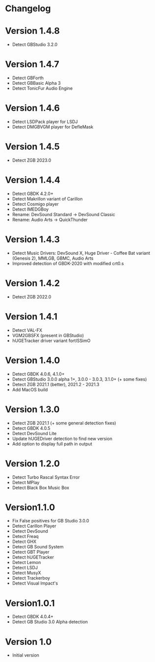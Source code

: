 Changelog
=========

# Version 1.4.8
- Detect GBStudio 3.2.0

# Version 1.4.7
- Detect GBForth
- Detect GBBasic Alpha 3
- Detect TonicFur Audio Engine

# Version 1.4.6
- Detect LSDPack player for LSDJ
- Detect DMGBVGM player for DefleMask

# Version 1.4.5
- Detect ZGB 2023.0

# Version 1.4.4
- Detect GBDK 4.2.0+
- Detect Makrillon variant of Carillon
- Detect Cosmigo player
- Detect IMEDGBoy
- Rename: DevSound Standard -> DevSound Classic
- Rename: Audio Arts -> QuickThunder


# Version 1.4.3
- Detect Music Drivers: DevSound X, Huge Driver - Coffee Bat variant (Genesis 2), MMLGB, GBMC, Audio Arts
- Improved detection of GBDK-2020 with modified crt0.s


# Version 1.4.2
- Detect ZGB 2022.0


# Version 1.4.1
- Detect VAL-FX
- VGM2GBSFX (present in GBStudio)
- hUGETracker driver variant fortISSimO


# Version 1.4.0
- Detect GBDK 4.0.6, 4.1.0+
- Detect GBStudio 3.0.0 alpha 1+, 3.0.0 - 3.0.3, 3.1.0+ (+ some fixes)
- Detect ZGB 2021.1 (better), 2021.2 - 2021.3
- Add MacOS build


# Version 1.3.0
- Detect ZGB 2021.1 (+ some general detection fixes)
- Detect GBDK 4.0.5
- Detect DevSound Lite
- Update hUGEDriver detection to find new version
- Add option to display full path in output


# Version 1.2.0
- Detect Turbo Rascal Syntax Error
- Detect MPlay
- Detect Black Box Music Box


# Version1.1.0
- Fix False positives for GB Studio 3.0.0
- Detect Carillon Player
- Detect DevSound
- Detect Freaq
- Detect GHX
- Detect GB Sound System
- Detect GBT Player
- Detect hUGETracker
- Detect Lemon
- Detect LSDJ
- Detect MusyX
- Detect Trackerboy
- Detect Visual Impact's


# Version1.0.1
- Detect GBDK 4.0.4+
- Detect GB Studio 3.0 Alpha detection


# Version 1.0
- Initial version
